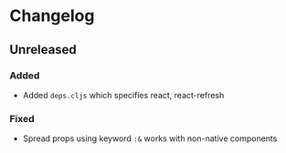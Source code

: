 # Changelog

## Unreleased

### Added

- Added `deps.cljs` which specifies react, react-refresh


### Fixed

- Spread props using keyword `:&` works with non-native components
